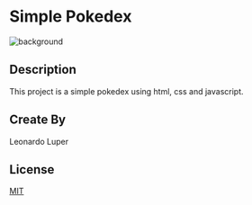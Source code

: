# Simple Pokedex

![background](https://user-images.githubusercontent.com/46854403/81742086-ead2f600-9475-11ea-8784-3ea336dd8c6b.jpg)

## Description


This project is a simple pokedex using html, css and javascript.


## Create By
Leonardo Luper
## License
[MIT](https://choosealicense.com/licenses/mit/)
